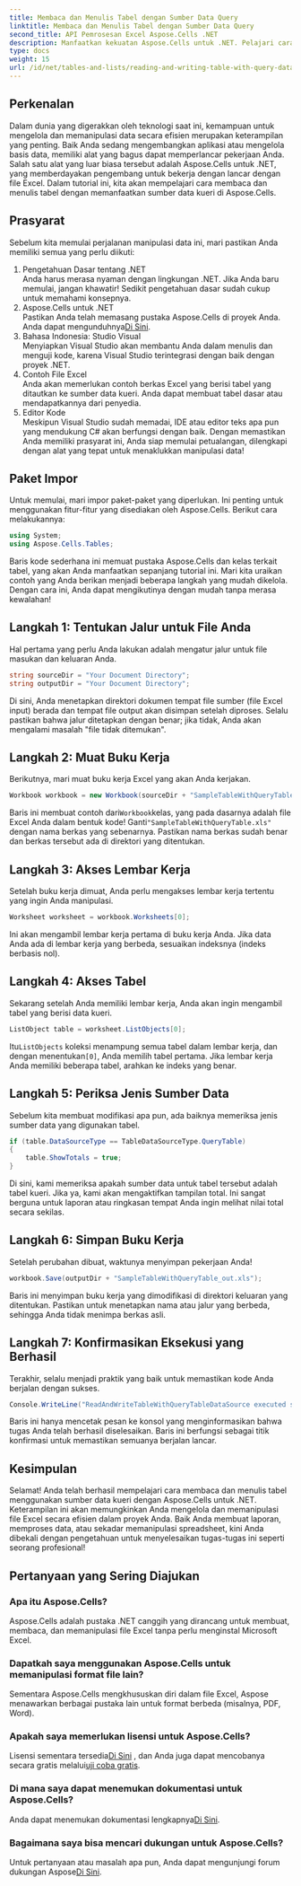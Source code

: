 ```yaml
---
title: Membaca dan Menulis Tabel dengan Sumber Data Query
linktitle: Membaca dan Menulis Tabel dengan Sumber Data Query
second_title: API Pemrosesan Excel Aspose.Cells .NET
description: Manfaatkan kekuatan Aspose.Cells untuk .NET. Pelajari cara membaca & menulis tabel dengan sumber data kueri dalam panduan langkah demi langkah terperinci ini.
type: docs
weight: 15
url: /id/net/tables-and-lists/reading-and-writing-table-with-query-data-source/
---
```

## Perkenalan
Dalam dunia yang digerakkan oleh teknologi saat ini, kemampuan untuk mengelola dan memanipulasi data secara efisien merupakan keterampilan yang penting. Baik Anda sedang mengembangkan aplikasi atau mengelola basis data, memiliki alat yang bagus dapat memperlancar pekerjaan Anda. Salah satu alat yang luar biasa tersebut adalah Aspose.Cells untuk .NET, yang memberdayakan pengembang untuk bekerja dengan lancar dengan file Excel. Dalam tutorial ini, kita akan mempelajari cara membaca dan menulis tabel dengan memanfaatkan sumber data kueri di Aspose.Cells.
## Prasyarat
Sebelum kita memulai perjalanan manipulasi data ini, mari pastikan Anda memiliki semua yang perlu diikuti:
1. Pengetahuan Dasar tentang .NET  
   Anda harus merasa nyaman dengan lingkungan .NET. Jika Anda baru memulai, jangan khawatir! Sedikit pengetahuan dasar sudah cukup untuk memahami konsepnya.
2. Aspose.Cells untuk .NET  
    Pastikan Anda telah memasang pustaka Aspose.Cells di proyek Anda. Anda dapat mengunduhnya[Di Sini](https://releases.aspose.com/cells/net/).
3. Bahasa Indonesia: Studio Visual  
   Menyiapkan Visual Studio akan membantu Anda dalam menulis dan menguji kode, karena Visual Studio terintegrasi dengan baik dengan proyek .NET.
4. Contoh File Excel  
   Anda akan memerlukan contoh berkas Excel yang berisi tabel yang ditautkan ke sumber data kueri. Anda dapat membuat tabel dasar atau mendapatkannya dari penyedia.
5. Editor Kode  
   Meskipun Visual Studio sudah memadai, IDE atau editor teks apa pun yang mendukung C# akan berfungsi dengan baik.
Dengan memastikan Anda memiliki prasyarat ini, Anda siap memulai petualangan, dilengkapi dengan alat yang tepat untuk menaklukkan manipulasi data!
## Paket Impor
Untuk memulai, mari impor paket-paket yang diperlukan. Ini penting untuk menggunakan fitur-fitur yang disediakan oleh Aspose.Cells. Berikut cara melakukannya:
```csharp
using System;
using Aspose.Cells.Tables;
```
Baris kode sederhana ini memuat pustaka Aspose.Cells dan kelas terkait tabel, yang akan Anda manfaatkan sepanjang tutorial ini.
Mari kita uraikan contoh yang Anda berikan menjadi beberapa langkah yang mudah dikelola. Dengan cara ini, Anda dapat mengikutinya dengan mudah tanpa merasa kewalahan!
## Langkah 1: Tentukan Jalur untuk File Anda
Hal pertama yang perlu Anda lakukan adalah mengatur jalur untuk file masukan dan keluaran Anda. 
```csharp
string sourceDir = "Your Document Directory";
string outputDir = "Your Document Directory";
```
Di sini, Anda menetapkan direktori dokumen tempat file sumber (file Excel input) berada dan tempat file output akan disimpan setelah diproses. Selalu pastikan bahwa jalur ditetapkan dengan benar; jika tidak, Anda akan mengalami masalah "file tidak ditemukan".
## Langkah 2: Muat Buku Kerja
Berikutnya, mari muat buku kerja Excel yang akan Anda kerjakan.
```csharp
Workbook workbook = new Workbook(sourceDir + "SampleTableWithQueryTable.xls");
```
 Baris ini membuat contoh dari`Workbook`kelas, yang pada dasarnya adalah file Excel Anda dalam bentuk kode! Ganti`"SampleTableWithQueryTable.xls"` dengan nama berkas yang sebenarnya. Pastikan nama berkas sudah benar dan berkas tersebut ada di direktori yang ditentukan.
## Langkah 3: Akses Lembar Kerja
Setelah buku kerja dimuat, Anda perlu mengakses lembar kerja tertentu yang ingin Anda manipulasi.
```csharp
Worksheet worksheet = workbook.Worksheets[0];
```
Ini akan mengambil lembar kerja pertama di buku kerja Anda. Jika data Anda ada di lembar kerja yang berbeda, sesuaikan indeksnya (indeks berbasis nol).
## Langkah 4: Akses Tabel
Sekarang setelah Anda memiliki lembar kerja, Anda akan ingin mengambil tabel yang berisi data kueri.
```csharp
ListObject table = worksheet.ListObjects[0];
```
 Itu`ListObjects` koleksi menampung semua tabel dalam lembar kerja, dan dengan menentukan`[0]`, Anda memilih tabel pertama. Jika lembar kerja Anda memiliki beberapa tabel, arahkan ke indeks yang benar.
## Langkah 5: Periksa Jenis Sumber Data
Sebelum kita membuat modifikasi apa pun, ada baiknya memeriksa jenis sumber data yang digunakan tabel.
```csharp
if (table.DataSourceType == TableDataSourceType.QueryTable)
{
    table.ShowTotals = true;
}
```
Di sini, kami memeriksa apakah sumber data untuk tabel tersebut adalah tabel kueri. Jika ya, kami akan mengaktifkan tampilan total. Ini sangat berguna untuk laporan atau ringkasan tempat Anda ingin melihat nilai total secara sekilas.
## Langkah 6: Simpan Buku Kerja
Setelah perubahan dibuat, waktunya menyimpan pekerjaan Anda!
```csharp
workbook.Save(outputDir + "SampleTableWithQueryTable_out.xls");
```
Baris ini menyimpan buku kerja yang dimodifikasi di direktori keluaran yang ditentukan. Pastikan untuk menetapkan nama atau jalur yang berbeda, sehingga Anda tidak menimpa berkas asli.
## Langkah 7: Konfirmasikan Eksekusi yang Berhasil
Terakhir, selalu menjadi praktik yang baik untuk memastikan kode Anda berjalan dengan sukses.
```csharp
Console.WriteLine("ReadAndWriteTableWithQueryTableDataSource executed successfully.");
```
Baris ini hanya mencetak pesan ke konsol yang menginformasikan bahwa tugas Anda telah berhasil diselesaikan. Baris ini berfungsi sebagai titik konfirmasi untuk memastikan semuanya berjalan lancar.
## Kesimpulan
Selamat! Anda telah berhasil mempelajari cara membaca dan menulis tabel menggunakan sumber data kueri dengan Aspose.Cells untuk .NET. Keterampilan ini akan memungkinkan Anda mengelola dan memanipulasi file Excel secara efisien dalam proyek Anda. Baik Anda membuat laporan, memproses data, atau sekadar memanipulasi spreadsheet, kini Anda dibekali dengan pengetahuan untuk menyelesaikan tugas-tugas ini seperti seorang profesional!
## Pertanyaan yang Sering Diajukan
### Apa itu Aspose.Cells?  
Aspose.Cells adalah pustaka .NET canggih yang dirancang untuk membuat, membaca, dan memanipulasi file Excel tanpa perlu menginstal Microsoft Excel.
### Dapatkah saya menggunakan Aspose.Cells untuk memanipulasi format file lain?  
Sementara Aspose.Cells mengkhususkan diri dalam file Excel, Aspose menawarkan berbagai pustaka lain untuk format berbeda (misalnya, PDF, Word).
### Apakah saya memerlukan lisensi untuk Aspose.Cells?  
 Lisensi sementara tersedia[Di Sini](https://purchase.aspose.com/temporary-license/) , dan Anda juga dapat mencobanya secara gratis melalui[uji coba gratis](https://releases.aspose.com/).
### Di mana saya dapat menemukan dokumentasi untuk Aspose.Cells?  
 Anda dapat menemukan dokumentasi lengkapnya[Di Sini](https://reference.aspose.com/cells/net/).
### Bagaimana saya bisa mencari dukungan untuk Aspose.Cells?  
 Untuk pertanyaan atau masalah apa pun, Anda dapat mengunjungi forum dukungan Aspose[Di Sini](https://forum.aspose.com/c/cells/9).